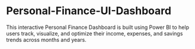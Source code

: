 # Personal-Finance-UI-Dashboard
This interactive Personal Finance Dashboard is built using Power BI to help users track, visualize, and optimize their income, expenses, and savings trends across months and years. 
